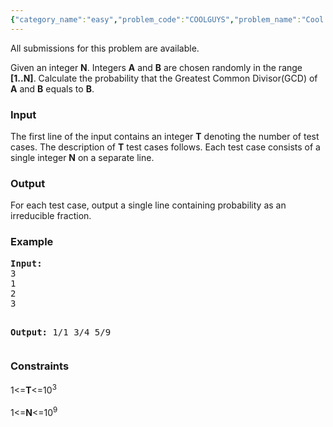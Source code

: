 ```yaml
---
{"category_name":"easy","problem_code":"COOLGUYS","problem_name":"Cool Guys","languages_supported":{"0":"ADA","1":"ASM","2":"BASH","3":"BF","4":"C","5":"C99 strict","6":"CAML","7":"CLOJ","8":"CLPS","9":"CPP 4.3.2","10":"CPP 4.9.2","11":"CPP14","12":"CS2","13":"D","14":"ERL","15":"FORT","16":"FS","17":"GO","18":"HASK","19":"ICK","20":"ICON","21":"JAVA","22":"JS","23":"LISP clisp","24":"LISP sbcl","25":"LUA","26":"NEM","27":"NICE","28":"NODEJS","29":"PAS fpc","30":"PAS gpc","31":"PERL","32":"PERL6","33":"PHP","34":"PIKE","35":"PRLG","36":"PYTH","37":"PYTH 3.4","38":"RUBY","39":"SCALA","40":"SCM guile","41":"SCM qobi","42":"ST","43":"TCL","44":"TEXT","45":"WSPC"},"max_timelimit":3,"source_sizelimit":50000,"problem_author":"Rubanenko","problem_tester":"xcwgf666","date_added":"1-05-2013","tags":{"0":"Rubanenko","1":"easy","2":"number","3":"sept13"},"editorial_url":"http://discuss.codechef.com/problems/COOLGUYS","time":{"view_start_date":1379324028,"submit_start_date":1379324028,"visible_start_date":1379323800,"end_date":1735669800},"layout":"problem"}
---
```

<span class="solution-visible-txt">All submissions for this problem are available.</span><p>Given an integer <b>N</b>. Integers <b>A</b> and <b>B</b> are chosen randomly in the range <b>[1..N]</b>. Calculate the probability that the Greatest Common Divisor(GCD) of <b>A</b> and <b>B</b> equals to <b>B</b>.</p>
<h3>Input</h3>
<p>The first line of the input contains an integer <b>T</b> denoting the number of test cases. The description of <b>T</b> test cases follows. Each test case consists of a single integer <b>N</b> on a separate line.</p>
<h3>Output</h3>
<p>For each test case, output a single line containing probability as an irreducible fraction. </p>
<h3>Example</h3>
<pre><b>Input:</b>
3
1
2
3

<b>Output:</b>
1/1
3/4
5/9
</pre><h3>Constraints</h3>
<p>
1&lt;=<b>T</b>&lt;=10<sup>3</sup><br /><br />
1&lt;=<b>N</b>&lt;=10<sup>9</sup></p>
